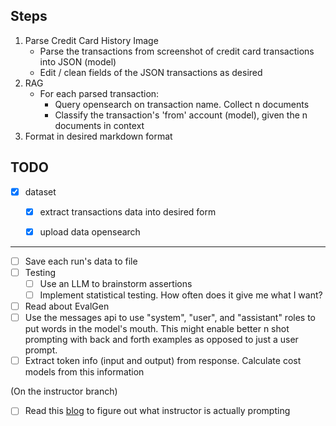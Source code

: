 ## Steps

1. Parse Credit Card History Image
    - Parse the transactions from screenshot of credit card transactions into JSON (model)
    - Edit / clean fields of the JSON transactions as desired
2. RAG
    - For each parsed transaction:
        - Query opensearch on transaction name. Collect n documents
        - Classify the transaction's 'from' account (model), given the n documents in context
3. Format in desired markdown format

## TODO

- [x] dataset
    - [x] extract transactions data into desired form
    - [x] upload data opensearch










---

- [ ] Save each run's data to file
- [ ] Testing
    - [ ] Use an LLM to brainstorm assertions
    - [ ] Implement statistical testing. How often does it give me what I want?
- [ ] Read about EvalGen
- [ ] Use the messages api to use "system", "user", and "assistant" roles to put words in the model's mouth. This might enable better n shot prompting with back and forth examples as opposed to just a user prompt.
- [ ] Extract token info (input and output) from response. Calculate cost models from this information

(On the instructor branch)
- [ ] Read this [blog](https://hamel.dev/blog/posts/prompt/) to figure out what instructor is actually prompting
